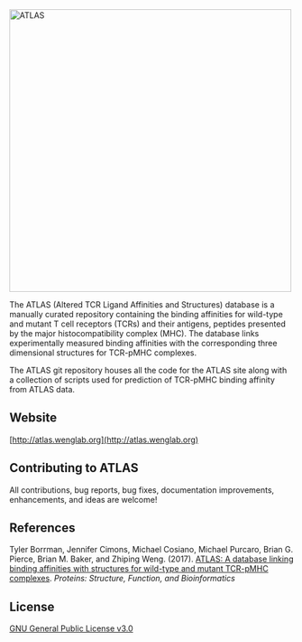 <img src="https://github.com/weng-lab/ATLAS/raw/master/www/web/graphical_abstract.png" alt="ATLAS" width=500px>

The ATLAS (Altered TCR Ligand Affinities and Structures) database is a manually curated repository containing the binding affinities for wild-type and mutant T cell receptors (TCRs) and their antigens, peptides presented by the major histocompatibility complex (MHC). The database links experimentally measured binding affinities with the corresponding three dimensional structures for TCR-pMHC complexes. 

The ATLAS git repository houses all the code for the ATLAS site along with a collection of scripts used for prediction of TCR-pMHC binding affinity from ATLAS data.

## Website
[http://atlas.wenglab.org](http://atlas.wenglab.org)

## Contributing to ATLAS
All contributions, bug reports, bug fixes, documentation improvements, enhancements, and ideas are welcome!

## References
Tyler Borrman, Jennifer Cimons, Michael Cosiano, Michael Purcaro, Brian G. Pierce, Brian M. Baker, and Zhiping Weng. (2017). [ATLAS: A database linking binding affinities with structures for wild-type and mutant TCR-pMHC complexes](http://onlinelibrary.wiley.com/doi/10.1002/prot.25260/abstract). *Proteins: Structure, Function, and Bioinformatics*

## License 
[GNU General Public License v3.0](LICENSE)

